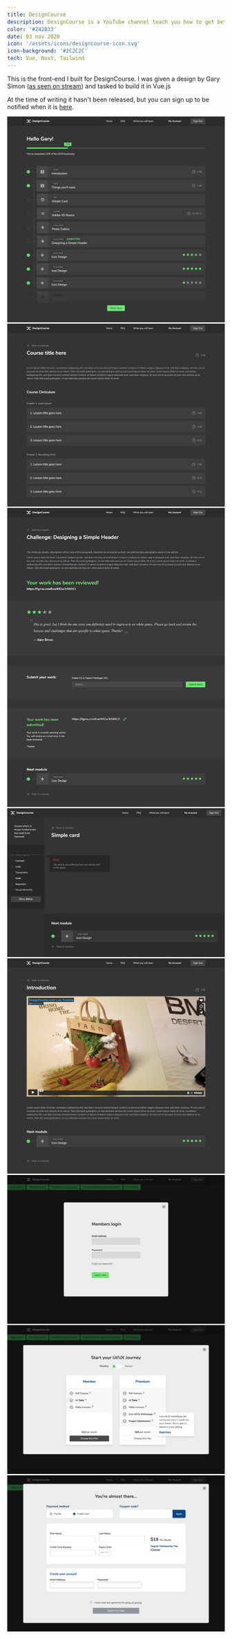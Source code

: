 ```yaml
---
title: DesignCourse
description: DesignCourse is a YouTube channel teach you how to get better at UI/UX. This platform was built for courses, to teach you how to even better.
color: '#242B33'
date: 03 nov 2020
icon: '/assets/icons/designcourse-icon.svg'
icon-background: '#2C2C2C'
tech: Vue, Nuxt, Tailwind
---
```


This is the front-end I built for DesignCourse. I was given a design by Gary Simon ([as seen on stream](https://www.youtube.com/watch?v=TEQjTVJLk2c)) and tasked to build it in Vue.js

At the time of writing it hasn't been released, but you can sign up to be notified when it is [here](https://designcourse.com).

![Home page listing modules, tests, and more](https://raw.githubusercontent.com/JipFr/jipfr/master/projects/designcourse.png)
![Course view, listing each lesson in the course](https://raw.githubusercontent.com/JipFr/jipfr/master/projects/designcourse-1.png)
![Challenge page with all views](https://raw.githubusercontent.com/JipFr/jipfr/master/projects/designcourse-2.png)
![Tests page](https://raw.githubusercontent.com/JipFr/jipfr/master/projects/designcourse-3.png)
![Video page](https://raw.githubusercontent.com/JipFr/jipfr/master/projects/designcourse-4.png)
![Log-in modal](https://raw.githubusercontent.com/JipFr/jipfr/master/projects/designcourse-5.png)
![Plan selection modal](https://raw.githubusercontent.com/JipFr/jipfr/master/projects/designcourse-6.png)
![Payment and account modal](https://raw.githubusercontent.com/JipFr/jipfr/master/projects/designcourse-7.png)
